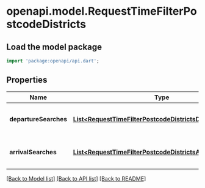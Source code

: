 # openapi.model.RequestTimeFilterPostcodeDistricts

## Load the model package
```dart
import 'package:openapi/api.dart';
```

## Properties
Name | Type | Description | Notes
------------ | ------------- | ------------- | -------------
**departureSearches** | [**List&lt;RequestTimeFilterPostcodeDistrictsDepartureSearch&gt;**](RequestTimeFilterPostcodeDistrictsDepartureSearch.md) |  | [optional] [default to const []]
**arrivalSearches** | [**List&lt;RequestTimeFilterPostcodeDistrictsArrivalSearch&gt;**](RequestTimeFilterPostcodeDistrictsArrivalSearch.md) |  | [optional] [default to const []]

[[Back to Model list]](../README.md#documentation-for-models) [[Back to API list]](../README.md#documentation-for-api-endpoints) [[Back to README]](../README.md)



